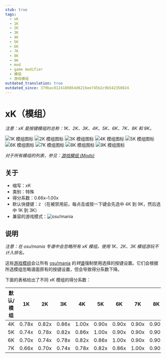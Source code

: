 ```yaml
---
stub: true
tags:
  - xK
  - 1K
  - 2K
  - 3K
  - 4K
  - 5K
  - 6K
  - 7K
  - 8K
  - 9K
  - mod
  - game modifier
  - 模组
  - 游戏模组
outdated_translation: true
outdated_since: 379bac8124180854d6216ee745b2c9b542350824
---
```


# xK（模组）

*注意：xK 是按键模组的总称：1K、2K、3K、4K、5K、6K、7K、8K 和 9K。*

![1K 模组图标](/wiki/shared/mods/1K.png "1K 模组图标") ![2K 模组图标](/wiki/shared/mods/2K.png "2K 模组图标") ![3K 模组图标](/wiki/shared/mods/3K.png "3K 模组图标") ![4K 模组图标](/wiki/shared/mods/4K.png "4K 模组图标") ![5K 模组图标](/wiki/shared/mods/5K.png "5K 模组图标") ![6K 模组图标](/wiki/shared/mods/6K.png "6K 模组图标") ![7K 模组图标](/wiki/shared/mods/7K.png "7K 模组图标") ![8K 模组图标](/wiki/shared/mods/8K.png "8K 模组图标") ![9K 模组图标](/wiki/shared/mods/9K.png "9K 模组图标")

*对于所有模组的列表，参见：[游戏模组 (Mods)](/wiki/Gameplay/Game_modifier)*

## 关于

- 缩写：xK
- 类别：特殊
- 得分系数：0.66x–1.00x
- 默认快捷键：`Z` （在被禁用前，每点击或按一下键会先选中 4K 到 9K，然后选中 1K 到 3K）
- 兼容的游戏模式：![][osu!mania]

## 说明

*注意：在 osu!mania 专谱中会忽略所有 xK 模组。使用 1K、2K、3K 模组游玩不计入排名。*

这些[游戏模组](/wiki/Gameplay/Game_modifier)会让所有 [osu!mania](/wiki/Game_mode/osu!mania) 的*转*[谱](/wiki/Beatmap)强制使用选择的按键设置。它们会根据所选模组忽略谱面原有的按键设置，但会导致得分系数下降。

下面的表格给出了不同 xK 模组的得分系数：

| 默认/模组 | 1K | 2K | 3K | 4K | 5K | 6K | 7K | 8K | 9K |
| :-: | :-: | :-: | :-: | :-: | :-: | :-: | :-: | :-: | :-: |
| 4K | 0.78x | 0.82x | 0.86x | 1.00x | 0.90x | 0.90x | 0.90x | 0.90x | 0.90x |
| 5K | 0.74x | 0.78x | 0.82x | 0.86x | 1.00x | 0.90x | 0.90x | 0.90x | 0.90x |
| 6K | 0.70x | 0.74x | 0.78x | 0.82x | 0.86x | 1.00x | 0.90x | 0.90x | 0.90x |
| 7K | 0.66x | 0.70x | 0.74x | 0.78x | 0.82x | 0.86x | 1.00x | 0.90x | 0.90x |

[osu!mania]: /wiki/shared/mode/mania.png "osu!mania"

